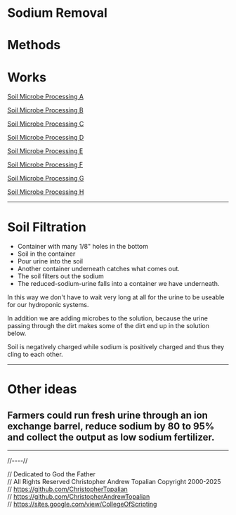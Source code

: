 # Sodium Removal

# Methods

# Works
[Soil Microbe Processing A](methods/soil_microbe_processing/soil_microbe_processing_a.md)  

[Soil Microbe Processing B](methods/soil_microbe_processing/soil_microbe_processing_b.md)  

[Soil Microbe Processing C](methods/soil_microbe_processing/soil_microbe_processing_c.md)  

[Soil Microbe Processing D](methods/soil_microbe_processing/soil_microbe_processing_d.md)  

[Soil Microbe Processing E](methods/soil_microbe_processing/soil_microbe_processing_e.md)  

[Soil Microbe Processing F](methods/soil_microbe_processing/soil_microbe_processing_f.md)  

[Soil Microbe Processing G](methods/soil_microbe_processing/soil_microbe_processing_g.md)  

[Soil Microbe Processing H](methods/soil_microbe_processing/soil_microbe_processing_h.md)  

---

# Soil Filtration
* Container with many 1/8" holes in the bottom 
* Soil in the container
* Pour urine into the soil
* Another container underneath catches what comes out.  
* The soil filters out the sodium
* The reduced-sodium-urine falls into a container we have underneath.  

In this way we don't have to wait very long at all for the urine to be useable for our hydroponic systems.

In addition we are adding microbes to the solution, because the urine passing through the dirt makes some of the dirt end up in the solution below.  

Soil is negatively charged while sodium is positively charged and thus they cling to each other.  

---

# Other ideas

## Farmers could run fresh urine through an ion exchange barrel, reduce sodium by 80 to 95% and collect the output as low sodium fertilizer.

---

//----//

// Dedicated to God the Father  
// All Rights Reserved Christopher Andrew Topalian Copyright 2000-2025  
// https://github.com/ChristopherTopalian  
// https://github.com/ChristopherAndrewTopalian  
// https://sites.google.com/view/CollegeOfScripting  

